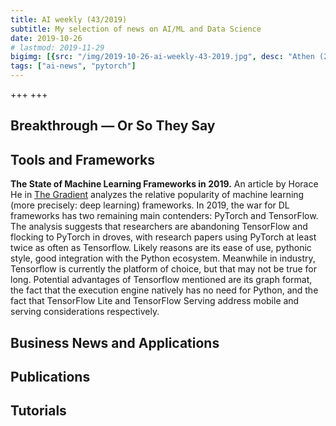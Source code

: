 ```yaml
---
title: AI weekly (43/2019)
subtitle: My selection of news on AI/ML and Data Science
date: 2019-10-26
# lastmod: 2019-11-29
bigimg: [{src: "/img/2019-10-26-ai-weekly-43-2019.jpg", desc: "Athen (2019)"}]
tags: ["ai-news", "pytorch"]
---
```


+++   +++


<!--more-->

## Breakthrough &mdash; Or So They Say

 


## Tools and Frameworks

**The State of Machine Learning Frameworks in 2019.** An article by Horace He in [The Gradient](https://thegradient.pub/state-of-ml-frameworks-2019-pytorch-dominates-research-tensorflow-dominates-industry/) analyzes the relative popularity of machine learning (more precisely: deep learning) frameworks. In 2019, the war for DL frameworks has two remaining main contenders: PyTorch and TensorFlow. The analysis suggests that researchers are abandoning TensorFlow and flocking to PyTorch in droves, with research papers using PyTorch at least twice as often as Tensorflow. Likely reasons are its ease of use, pythonic style, good integration with the Python ecosystem.  Meanwhile in industry, Tensorflow is currently the platform of choice, but that may not be true for long. Potential advantages of Tensorflow mentioned are its graph format, the fact that  the execution engine natively has no need for Python, and the fact that TensorFlow Lite and TensorFlow Serving address mobile and serving considerations respectively.


## Business News and Applications
 



## Publications
 



## Tutorials
 

 